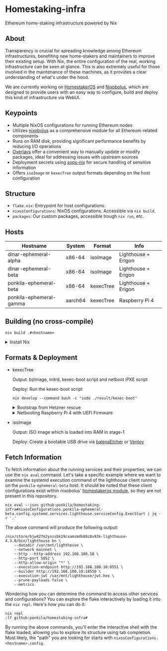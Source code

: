 # Homestaking-infra
Ethereum home-staking infrastructure powered by Nix

## About
Transparency is crucial for spreading knowledge among Ethereum infrastructures, benefiting new home-stakers and maintainers to improve their existing setup. With Nix, the entire configuration of the real, working infrastructure can be seen at glance. This is also extremely useful for those involved in the maintenance of these machines, as it provides a clear understanding of what's under the hood.

We are currently working on [HomestakerOS](https://github.com/ponkila/HomestakerOS) and [Nixobolus](https://github.com/ponkila/nixobolus), which are designed to provide users with an easy way to configure, build and deploy this kind of infrastructure via WebUI.

## Keypoints
- Multiple NixOS configurations for running Ethereum nodes
- Utilizes [nixobolus](https://github.com/ponkila/nixobolus) as a comprehensive module for all Ethereum-related components
- Runs on RAM disk, providing significant performance benefits by reducing I/O operations
- [Overlays](https://nixos.wiki/wiki/Overlays) offer a convenient way to manually update or modify packages, ideal for addressing issues with upstream sources
- Deployment secrets using [sops-nix](https://github.com/Mic92/sops-nix) for secure handling of sensitive information
- Offers `isoImage` or `kexecTree` output formats depending on the host configuration

## Structure
- `flake.nix`: Entrypoint for host configurations.
- `nixosConfigurations`: NixOS configurations. Accessible via `nix build`.
- `packages`: Our custom packages, accessible trough `nix run`, etc.

## Hosts
| Hostname | System | Format | Info
|-|-|-|-|
dinar-ephemeral-alpha | x86-64 | isoImage | Lighthouse + Erigon
dinar-ephemeral-beta | x86-64 | isoImage | Lighthouse + Erigon
ponkila-ephemeral-beta | x86-64 | kexecTree | Lighthouse + Erigon
ponkila-ephemeral-gamma | aarch64 | kexecTree | Raspberry Pi 4

## Building (no cross-compile)

  ```
  nix build .#<hostname>
  ```

  <details>
  <summary>Install Nix</summary>
    &nbsp;

    Allow root to run the Nix installer (**optional**)
    ```
    mkdir -p $HOME/.config/nix
    echo "build-users-group =" > $HOME/.config/nix/nix.conf
    ```

    Install Nix in single-user mode
    ```
    curl -L https://nixos.org/nix/install | sh
    . $HOME/.nix-profile/etc/profile.d/nix.sh
    ```

    Install nix-command
    ```
    nix-env -iA nixpkgs.nix
    ```

    Allow experimental features (optional)
    ```
    echo "experimental-features = nix-command flakes" >> $HOME/.config/nix/nix.conf
    ```

    Accept nix configuration from a flake (optional)
    ```
    echo "accept-flake-config = true" >> $HOME/.config/nix/nix.conf
    ```

  </details>

## Formats & Deployment

- kexecTree

  Output: bzImage, initrd, kexec-boot script and netboot iPXE script

  Deploy: Run the kexec-boot script
  ```
  nix develop --command bash -c "sudo ./result/kexec-boot"
  ```

  <details>
  <summary>Bootstrap from Hetzner rescue</summary>
    &nbsp;

    The installer needs sudo
    ```
    apt install -y sudo
    ```

    Allow root to run the Nix installer
    ```
    mkdir -p /etc/nix
    echo "build-users-group =" > /etc/nix/nix.conf
    ```

    Install Nix in single-user mode
    ```
    curl -L https://nixos.org/nix/install | sh
    . $HOME/.nix-profile/etc/profile.d/nix.sh
    ```

    Install nix-command
    ```
    nix-env -iA nixpkgs.nix
    ```

    Clone the repository and build the system
    ```
    git clone https://github.com/ponkila/homestaking-infra.git
    nix build --extra-experimental-features "nix-command flakes" .#<hostname>
    ```

    Install kexec-tools and run the kexec-boot script
    ```
    apt-get install kexec-tools
    sudo ./result/kexec-boot
    ```

  </details>

  <details>
  <summary>Netbooting Raspberry Pi 4 with UEFI Firmware</summary>
    &nbsp;

    We'll be gathering the boot media (/tftpboot folder for PXE booting) in the `result` directory. Make sure you have the following dependencies installed: docker, unzip. Note: **This guide does not provide instructions on setting up the method for serving the boot media files.**

    Clone the project repository and build the EDK2 Raspberry Pi 4 UEFI firmware.
    ```
    git clone https://github.com/valtzu/pipxe.git
    cd pixpe
    sudo docker-compose up
    ```

    Create a result directory and copy the UEFI firmware files there.
    ```
    mkdir -p result
    cp pxe/RPI_EFI.fd result
    cp -r pxe/efi result
    ```

    Download the "standard" [RPi4 UEFI releases from Github](https://github.com/pftf/RPi4/releases) and extract the files (excluding RPI_EFI.fd) to the `result` directory.
    ```
    wget https://github.com/pftf/RPi4/releases/download/v1.34/RPi4_UEFI_Firmware_v1.34.zip
    unzip RPi4_UEFI_Firmware_v1.34.zip -d result -x RPI_EFI.fd
    ```

    Obtain all firmware overlays from the [Raspberry Pi Github repository](https://github.com/raspberrypi/firmware/tree/master/boot/overlays) and add them to the overlays folder in the `result` directory. When prompted to override files, keep the `miniuart-bt.dtbo` and `upstream-pi4.dtbo` from the UEFI project.
    ```
    cp -n overlays/* result/overlays/
    ```

    Replace the `autoexec.ipxe` file in the projects folder with your own custom iPXE script, and place the contents of the `result` directory in a directory used to serve the boot media from.
    ```
    cat > result/efi/boot/autoexec.ipxe << EOF
    #!ipxe
    dhcp
    chain --autofree http://192.168.1.128:8080/netboot.ipxe || shell
    EOF
    ```

    Use rpi-imager to flash "Raspberry Pi OS Lite (32-bit)" to an SD card, boot from it, update the system, and change the boot order using `raspi-config` (Advanced Settings > Boot Order > Network Boot). Finally, remove the SD card and reboot.
    ```
    sudo apt-get update && sudo apt-get full-upgrade
    raspi-config
    ```

  </details>

- isoImage

  Output: ISO image which is loaded into RAM in stage-1

  Deploy: Create a bootable USB drive via [balenaEtcher](https://etcher.balena.io/) or [Ventoy](https://www.ventoy.net/en/index.html)

## Fetch Information

To fetch information about the running services and their properties, we can use the `nix eval` command. Let's take a specific example where we want to examine the systemd execution command of the lighthouse client running on the `ponkila-ephemeral-beta` host. It should be noted that these client configurations exist within nixobolus' [homestakeros module](https://github.com/ponkila/nixobolus/blob/main/modules/homestakeros/default.nix), so they are not present in this repository.

```shell
nix eval --json github:ponkila/homestaking-infra#nixosConfigurations.ponkila-ephemeral-beta.config.systemd.services.lighthouse.serviceConfig.ExecStart | jq -r '.'
```

The above command will produce the following output:

```shell
/nix/store/bjw427m2ysssbk29cxamsmdk88c8v93k-lighthouse-4.3.0/bin/lighthouse bn \
    --datadir /var/mnt/lighthouse \
    --network mainnet \
    --http --http-address 192.168.100.10 \
    --http-port 5052 \
    --http-allow-origin "*" \
    --execution-endpoint http://192.168.100.10:8551 \
    --builder http://192.168.100.10:18550 \
    --execution-jwt /var/mnt/lighthouse/jwt.hex \
    --prune-payloads false \
    --metrics
```

Wondering how you can determine the command to access other services and configurations? You can explore the flake interactively by loading it into the `nix repl`. Here's how you can do it:

```Shell
nix repl
:lf github:ponkila/homestaking-infra#
```

By running the above commands, you'll enter the interactive shell with the flake loaded, allowing you to explore its structure using tab completion. Most likely, the "path" you are looking for starts with `nixosConfigurations.<hostname>.config`.
